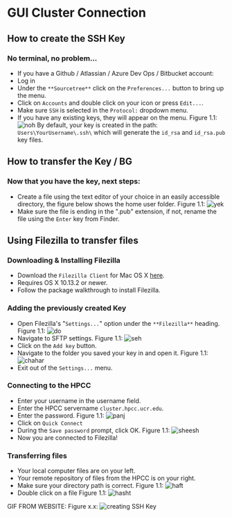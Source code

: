#  GUI Cluster Connection

## How to create the SSH Key
### No terminal, no problem...
* If you have a Github / Atlassian / Azure Dev Ops / Bitbucket account:
* Log in
* Under the `**Sourcetree**` click on the `Preferences...` button to bring up the menu.
* Click on `Accounts` and double click on your icon or press `Edit...`.
* Make sure `SSH` is selected in the `Protocol:` dropdown menu. 
*  If you have any existing keys, they will appear on the menu.
Figure 1.1: ![noh](/9.png)
By default, your key is created in the path: `Users\YourUsername\.ssh\` which will generate the `id_rsa` and `id_rsa.pub` key files.
## How to transfer the Key / BG
### Now that you have the key, next steps:
* Create a file using the text editor of your choice in an easily accessible directory, the figure below shows the home user folder.
Figure 1.1: ![yek](/1.png)
* Make sure the file is ending in the ".pub" extension, if not, rename the file using the `Enter` key from Finder.
## Using Filezilla to transfer files

### Downloading & Installing Filezilla
* Download the `Filezilla Client` for Mac OS X [here](https://filezilla-project.org).
* Requires OS X 10.13.2 or newer.
* Follow the package walkthrough to install Filezilla.
### Adding the previously created Key
* Open Filezilla's "`Settings...`" option under the `**Filezilla**` heading.
Figure 1.1: ![do](/2.png)
* Navigate to SFTP settings.
Figure 1.1: ![seh](/3.png)
* Click on the `Add key` button.
* Navigate to the folder you saved your key in and open it.
Figure 1.1: ![chahar](/4.png)
* Exit out of the `Settings...` menu.

### Connecting to the HPCC 
* Enter your username in the username field.
* Enter the HPCC servername `cluster.hpcc.ucr.edu`.
* Enter the password.
Figure 1.1: ![panj](/5.png)
* Click on `Quick Connect`
* During the `Save password` prompt, click OK.
Figure 1.1: ![sheesh](/6.png)
* Now you are connected to Filezilla!

### Transferring files
* Your local computer files are on your left.
* Your remote repository of files from the HPCC is on your right.
* Make sure your directory path is correct. 
Figure 1.1: ![haft](/7.png)
* Double click on a file
Figure 1.1: ![hasht](/8.png)

GIF FROM WEBSITE:
Figure x.x: ![creating SSH Key](https://confluence.atlassian.com/bitbucket/files/304578655/935365609/1/1502738321650/create_ssh_mac.gif)

